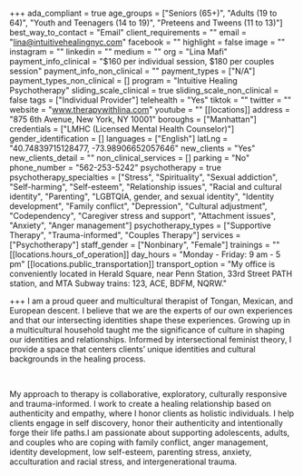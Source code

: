 +++
ada_compliant = true
age_groups = ["Seniors (65+)", "Adults (19 to 64)", "Youth and Teenagers (14 to 19)", "Preteens and Tweens (11 to 13)"]
best_way_to_contact = "Email"
client_requirements = ""
email = "lina@intuitivehealingnyc.com"
facebook = ""
highlight = false
image = ""
instagram = ""
linkedin = ""
medium = ""
org = "Lina Mafi"
payment_info_clinical = "$160 per individual session, $180 per couples session"
payment_info_non_clinical = ""
payment_types = ["N/A"]
payment_types_non_clinical = []
program = "Intuitive Healing Psychotherapy"
sliding_scale_clinical = true
sliding_scale_non_clinical = false
tags = ["Individual Provider"]
telehealth = "Yes"
tiktok = ""
twitter = ""
website = "www.therapywithlina.com"
youtube = ""
[[locations]]
address = "875 6th Avenue, New York, NY 10001"
boroughs = ["Manhattan"]
credentials = ["LMHC (Licensed Mental Health Counselor)"]
gender_identification = []
languages = ["English"]
latLng = "40.74839715128477, -73.98906652057646"
new_clients = "Yes"
new_clients_detail = ""
non_clinical_services = []
parking = "No"
phone_number = "562-253-5242"
psychotherapy = true
psychotherapy_specialties = ["Stress", "Spirituality", "Sexual addiction", "Self-harming", "Self-esteem", "Relationship issues", "Racial and cultural identity", "Parenting", "LGBTQIA, gender, and sexual identity", "Identity development", "Family conflict", "Depression", "Cultural adjustment", "Codependency", "Caregiver stress and support", "Attachment issues", "Anxiety", "Anger management"]
psychotherapy_types = ["Supportive Therapy", "Trauma-informed", "Couples Therapy"]
services = ["Psychotherapy"]
staff_gender = ["Nonbinary", "Female"]
trainings = ""
[[locations.hours_of_operation]]
day_hours = "Monday - Friday: 9 am - 5 pm"
[[locations.public_transportation]]
transport_option = "My office is conveniently located in Herald Square, near Penn Station, 33rd Street PATH station, and MTA Subway trains: 123, ACE, BDFM, NQRW."

+++
I am a proud queer and multicultural therapist of Tongan, Mexican, and European descent. I believe that we are the experts of our own experiences and that our intersecting identities shape these experiences. Growing up in a multicultural household taught me the significance of culture in shaping our identities and relationships. Informed by intersectional feminist theory, I provide a space that centers clients’ unique identities and cultural backgrounds in the healing process.

<br>

My approach to therapy is collaborative, exploratory, culturally responsive and trauma-informed. I work to create a healing relationship based on authenticity and empathy, where I honor clients as holistic individuals. I help clients engage in self discovery, honor their authenticity and intentionally forge their life paths.I am passionate about supporting adolescents, adults, and couples who are coping with family conflict, anger management, identity development, low self-esteem, parenting stress, anxiety, acculturation and racial stress, and intergenerational trauma.